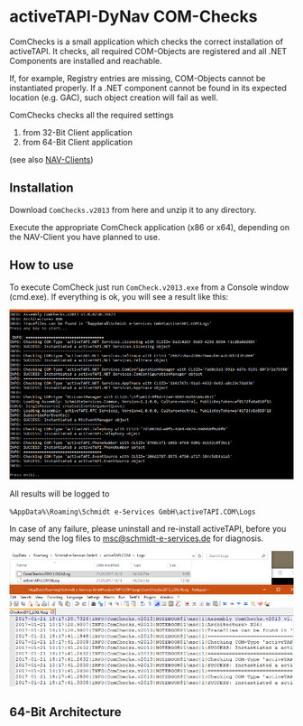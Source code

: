 # activeTAPI-DyNav COM-Checks

ComChecks is a small application which checks the correct installation of activeTAPI. It checks, all required COM-Objects are registered and all .NET Components are installed and reachable. 

If, for example, Registry entries are missing, COM-Objects cannot be instantiated properly. If a .NET component cannot be found in its expected location (e.g. GAC), such object creation will fail as well. 

ComChecks checks all the required settings

1) from 32-Bit Client application
2) from 64-Bit Client application

(see also [NAV-Clients](NavClients.md))

## Installation

Download `ComChecks.v2013` from here and unzip it to any directory. 

Execute the appropriate ComCheck application (x86 or x64), depending on the NAV-Client you have planned to use. 


## How to use

To execute ComCheck just run `ComCheck.v2013.exe` from a Console window (cmd.exe). If everything is ok, you will see a result like this:

![C:\Users\Public\Documents\Sync\Daten\_bitbucket\activeTAPI.v2013\Navision\src\SetupTools\doc\img\comchecks_sucess.png](img/comchecks_sucess.png)

All results will be logged to 

`%AppData%\Roaming\Schmidt e-Services GmbH\activeTAPI.COM\Logs`

In case of any failure, please uninstall and re-install activeTAPI, before you may send the  log files to [msc@schmidt-e-services.de](mailto:msc@schmidt-e-services.de) for diagnosis.

![C:\Users\Public\Documents\Sync\Daten\_bitbucket\activeTAPI.v2013\Navision\src\SetupTools\doc\img\comchecks_results_log.png](img/comchecks_results_log.png)

## 64-Bit Architecture

